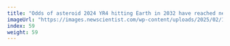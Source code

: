 ```yaml
---
title: "Odds of asteroid 2024 YR4 hitting Earth in 2032 have reached new high"
imageUrl: "https://images.newscientist.com/wp-content/uploads/2025/02/18115827/SEI_240416865.jpg?width=788"
index: 59
weight: 59
---
```

